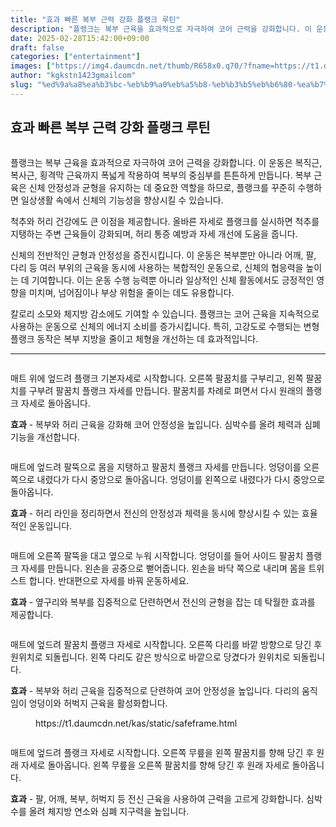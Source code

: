 ```yaml
---
title: "효과 빠른 복부 근력 강화 플랭크 루틴"
description: "플랭크는 복부 근육을 효과적으로 자극하여 코어 근력을 강화합니다. 이 운동은 복직근, 복사근, 횡격막 근육까지 폭넓게 작용하여 복부의 중심부를 튼튼하게 만듭니다. 복부 근육은 신체 안정성과 균형을 유지하는 데 중요한 역할을 하므로, 플랭크를 꾸준히 수행하면 일상생활 속"
date: 2025-02-28T15:42:00+09:00
draft: false
categories: ["entertainment"]
images: ["https://img4.daumcdn.net/thumb/R658x0.q70/?fname=https://t1.daumcdn.net/news/202501/13/tenbody/20250113173002579gymh.jpg", "https://t1.daumcdn.net/news/202501/13/tenbody/20250113173002987ykwi.gif", "https://t1.daumcdn.net/news/202501/13/tenbody/20250113173003395iqfn.gif", "https://t1.daumcdn.net/news/202501/13/tenbody/20250113173003730spif.gif", "https://t1.daumcdn.net/news/202501/13/tenbody/20250113173004118jzvj.gif"]
author: "kgkstn1423gmailcom"
slug: "%ed%9a%a8%ea%b3%bc-%eb%b9%a0%eb%a5%b8-%eb%b3%b5%eb%b6%80-%ea%b7%bc%eb%a0%a5-%ea%b0%95%ed%99%94-%ed%94%8c%eb%9e%ad%ed%81%ac-%eb%a3%a8%ed%8b%b4"
---
```


<h2 >효과 빠른 복부 근력 강화 플랭크 루틴</h2> <figure ><img src="https://img4.daumcdn.net/thumb/R658x0.q70/?fname=https://t1.daumcdn.net/news/202501/13/tenbody/20250113173002579gymh.jpg" alt=""/></figure> <p>플랭크는 복부 근육을 효과적으로 자극하여 코어 근력을 강화합니다. 이 운동은 복직근, 복사근, 횡격막 근육까지 폭넓게 작용하여 복부의 중심부를 튼튼하게 만듭니다. 복부 근육은 신체 안정성과 균형을 유지하는 데 중요한 역할을 하므로, 플랭크를 꾸준히 수행하면 일상생활 속에서 신체의 기능성을 향상시킬 수 있습니다.</p> <p>척추와 허리 건강에도 큰 이점을 제공합니다. 올바른 자세로 플랭크를 실시하면 척추를 지탱하는 주변 근육들이 강화되며, 허리 통증 예방과 자세 개선에 도움을 줍니다.</p> <p>신체의 전반적인 균형과 안정성을 증진시킵니다. 이 운동은 복부뿐만 아니라 어깨, 팔, 다리 등 여러 부위의 근육을 동시에 사용하는 복합적인 운동으로, 신체의 협응력을 높이는 데 기여합니다. 이는 운동 수행 능력뿐 아니라 일상적인 신체 활동에서도 긍정적인 영향을 미치며, 넘어짐이나 부상 위험을 줄이는 데도 유용합니다.</p> <p>칼로리 소모와 체지방 감소에도 기여할 수 있습니다. 플랭크는 코어 근육을 지속적으로 사용하는 운동으로 신체의 에너지 소비를 증가시킵니다. 특히, 고강도로 수행되는 변형 플랭크 동작은 복부 지방을 줄이고 체형을 개선하는 데 효과적입니다.</p> <hr /> <figure ><img src="https://t1.daumcdn.net/news/202501/13/tenbody/20250113173002987ykwi.gif" alt=""/></figure> <p>매트 위에 엎드려 플랭크 기본자세로 시작합니다. 오른쪽 팔꿈치를 구부리고, 왼쪽 팔꿈치를 구부려 팔꿈치 플랭크 자세를 만듭니다. 팔꿈치를 차례로 펴면서 다시 원래의 플랭크 자세로 돌아옵니다.</p> <p><strong>효과</strong> - 복부와 허리 근육을 강화해 코어 안정성을 높입니다. 심박수를 올려 체력과 심폐 기능을 개선합니다.</p> <figure ><img src="https://t1.daumcdn.net/news/202501/13/tenbody/20250113173003395iqfn.gif" alt=""/></figure> <p>매트에 엎드려 팔뚝으로 몸을 지탱하고 팔꿈치 플랭크 자세를 만듭니다. 엉덩이를 오른쪽으로 내렸다가 다시 중앙으로 돌아옵니다. 엉덩이를 왼쪽으로 내렸다가 다시 중앙으로 돌아옵니다.</p> <p><strong>효과</strong> - 허리 라인을 정리하면서 전신의 안정성과 체력을 동시에 향상시킬 수 있는 효율적인 운동입니다.</p> <figure ><img src="https://t1.daumcdn.net/news/202501/13/tenbody/20250113173003730spif.gif" alt=""/></figure> <p>매트에 오른쪽 팔뚝을 대고 옆으로 누워 시작합니다. 엉덩이를 들어 사이드 팔꿈치 플랭크 자세를 만듭니다. 왼손을 공중으로 뻗어줍니다. 왼손을 바닥 쪽으로 내리며 몸을 트위스트 합니다. 반대편으로 자세를 바꿔 운동하세요.</p> <p><strong>효과</strong> - 옆구리와 복부를 집중적으로 단련하면서 전신의 균형을 잡는 데 탁월한 효과를 제공합니다.</p> <figure ><img src="https://t1.daumcdn.net/news/202501/13/tenbody/20250113173004118jzvj.gif" alt=""/></figure> <p>매트에 엎드려 팔꿈치 플랭크 자세로 시작합니다. 오른쪽 다리를 바깥 방향으로 당긴 후 원위치로 되돌립니다. 왼쪽 다리도 같은 방식으로 바깥으로 당겼다가 원위치로 되돌립니다.</p> <p><strong>효과</strong> - 복부와 허리 근육을 집중적으로 단련하여 코어 안정성을 높입니다. 다리의 움직임이 엉덩이와 허벅지 근육을 활성화합니다.</p> <figure ><div > https://t1.daumcdn.net/kas/static/safeframe.html </div></figure> <figure ><img src="https://t1.daumcdn.net/news/202501/13/tenbody/20250113173004622rnjb.gif" alt=""/></figure> <p>매트에 엎드려 플랭크 자세로 시작합니다. 오른쪽 무릎을 왼쪽 팔꿈치를 향해 당긴 후 원래 자세로 돌아옵니다. 왼쪽 무릎을 오른쪽 팔꿈치를 향해 당긴 후 원래 자세로 돌아옵니다.</p> <p><strong>효과</strong> - 팔, 어깨, 복부, 허벅지 등 전신 근육을 사용하여 근력을 고르게 강화합니다. 심박수를 올려 체지방 연소와 심폐 지구력을 높입니다.</p>